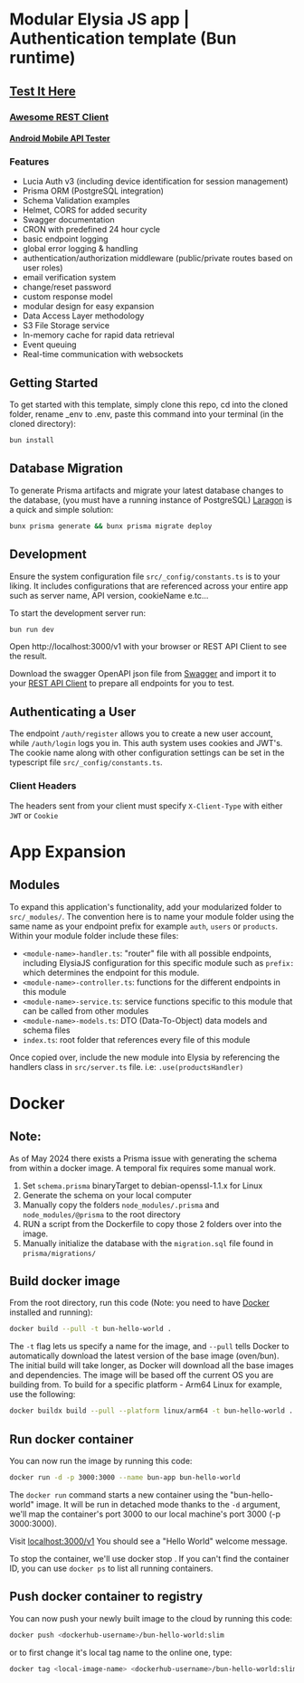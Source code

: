 # Modular Elysia JS app | Authentication template (Bun runtime)

## [Test It Here](https://api.hello.simmons.studio/v1)

### [Awesome REST Client](https://insomnia.rest/download)
#### [Android Mobile API Tester](https://play.google.com/store/apps/details?id=apitester.org&hl=en)

### Features
- Lucia Auth v3 (including device identification for session management)
- Prisma ORM (PostgreSQL integration)
- Schema Validation examples
- Helmet, CORS for added security
- Swagger documentation
- CRON with predefined 24 hour cycle
- basic endpoint logging
- global error logging & handling
- authentication/authorization middleware (public/private routes based on user roles)
- email verification system
- change/reset password
- custom response model
- modular design for easy expansion
- Data Access Layer methodology
- S3 File Storage service
- In-memory cache for rapid data retrieval
- Event queuing
- Real-time communication with websockets



## Getting Started
To get started with this template, simply clone this repo, cd into the cloned folder, rename _env to .env, paste this command into your terminal (in the cloned directory):
```bash
bun install
```

## Database Migration
To generate Prisma artifacts and migrate your latest database changes to the database, (you must have a running instance of PostgreSQL) [Laragon](https://laragon.org) is a quick and simple solution:
```bash
bunx prisma generate && bunx prisma migrate deploy
```


## Development
Ensure the system configuration file `src/_config/constants.ts` is to your liking. It includes configurations that are referenced across your entire app such as server name, API version, cookieName e.tc...

To start the development server run:
```bash
bun run dev
```

Open http://localhost:3000/v1 with your browser or REST API Client to see the result.

Download the swagger OpenAPI json file from [Swagger](http://localhost:3000/v1/swagger) and import it to your
[REST API Client](https://insomnia.rest) to prepare all endpoints for you to test.


## Authenticating a User
The endpoint `/auth/register` allows you to create a new user account, while `/auth/login` logs you in.
This auth system uses cookies and JWT's.
The cookie name along with other configuration settings can be set in the typescript file `src/_config/constants.ts`.

### **Client Headers**
The headers sent from your client must specify `X-Client-Type` with either `JWT` or `Cookie`


# App Expansion
## Modules
To expand this application's functionality, add your modularized folder to `src/_modules/`.
The convention here is to name your module folder using the same name as your endpoint prefix for example `auth`, `users` or `products`.
Within your module folder include these files:
- `<module-name>-handler.ts`: "router" file with all possible endpoints, including ElysiaJS configuration for this specific module such as `prefix:` which determines the endpoint for this module.
- `<module-name>-controller.ts`: functions for the different endpoints in this module
- `<module-name>-service.ts`: service functions specific to this module that can be called from other modules
- `<module-name>-models.ts`: DTO (Data-To-Object) data models and schema files
- `index.ts`: root folder that references every file of this module

Once copied over, include the new module into Elysia by referencing the handlers class in `src/server.ts` file. i.e: `.use(productsHandler)`

# Docker
## Note:
As of May 2024 there exists a Prisma issue with generating the schema from within a docker image. A temporal fix requires some manual work.
1. Set `schema.prisma` binaryTarget to debian-openssl-1.1.x for Linux
2. Generate the schema on your local computer
3. Manually copy the folders `node_modules/.prisma` and `node_modules/@prisma` to the root directory
4. RUN a script from the Dockerfile to copy those 2 folders over into the image.
5. Manually initialize the database with the `migration.sql` file found in `prisma/migrations/`

## Build docker image
From the root directory, run this code (Note: you need to have [Docker]('https://docker.io') installed and running):
```bash
docker build --pull -t bun-hello-world .
```
The `-t` flag lets us specify a name for the image, and `--pull` tells Docker to automatically download the latest version of the base image (oven/bun). The initial build will take longer, as Docker will download all the base images and dependencies. The image will be based off the current OS you are building from. To build for a specific platform - Arm64 Linux for example, use the following:
```bash
docker buildx build --pull --platform linux/arm64 -t bun-hello-world .
```

## Run docker container
You can now run the image by running this code:
```bash
docker run -d -p 3000:3000 --name bun-app bun-hello-world
```

The `docker run` command starts a new container using the "bun-hello-world" image. It will be run in detached mode thanks to the `-d` argument, we'll map the container's port 3000 to our local machine's port 3000 (-p 3000:3000).

Visit [localhost:3000/v1]('http://localhost:3000/v1') You should see a "Hello World" welcome message.

To stop the container, we'll use docker stop <container-id>. If you can't find the container ID, you can use `docker ps` to list all running containers.

## Push docker container to registry
You can now push your newly built image to the cloud by running this code:
```bash
docker push <dockerhub-username>/bun-hello-world:slim

```
or to first change it's local tag name to the online one, type:
```bash
docker tag <local-image-name> <dockerhub-username>/bun-hello-world:slim

```